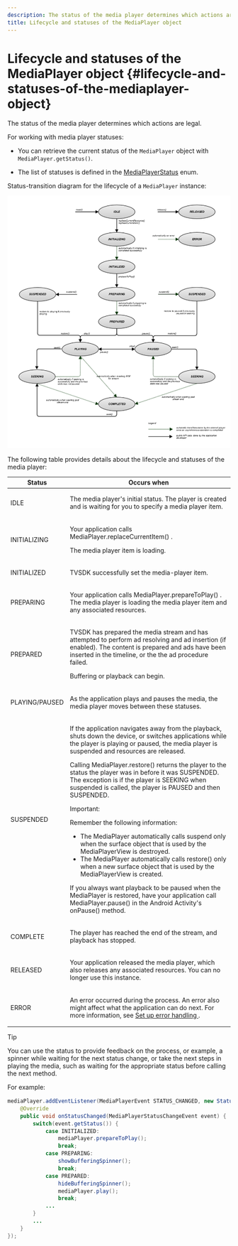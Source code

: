 ```yaml
---
description: The status of the media player determines which actions are legal.
title: Lifecycle and statuses of the MediaPlayer object
---
```


# Lifecycle and statuses of the MediaPlayer object {#lifecycle-and-statuses-of-the-mediaplayer-object}

The status of the media player determines which actions are legal.

For working with media player statuses:

* You can retrieve the current status of the `MediaPlayer` object with `MediaPlayer.getStatus()`. 

* The list of statuses is defined in the [MediaPlayerStatus](https://help.adobe.com/en_US/primetime/api/psdk/javadoc_2.7/com/adobe/mediacore/MediaPlayerStatus.html) enum.

Status-transition diagram for the lifecycle of a `MediaPlayer` instance: 
<!--<a id="fig_A6425F24C7734DC681D992859D2A6743"></a>-->

![](assets/media_player_statuses.png)

The following table provides details about the lifecycle and statuses of the media player:  

<table id="table_82757A0043EB4AACA474E6B30326A6B7"> 
 <thead> 
  <tr> 
   <th colname="col1" class="entry"> Status </th> 
   <th colname="col2" class="entry"> Occurs when </th> 
  </tr> 
 </thead>
 <tbody> 
  <tr> 
   <td colname="col1"> IDLE </td> 
   <td colname="col2"> <p>The media player's initial status. The player is created and is waiting for you to specify a media player item. </p> </td> 
  </tr> 
  <tr> 
   <td colname="col1"> INITIALIZING </td> 
   <td colname="col2"> <p>Your application calls <span class="codeph"> MediaPlayer.replaceCurrentItem() </span>. </p> <p>The media player item is loading. </p> </td> 
  </tr> 
  <tr> 
   <td colname="col1"> INITIALIZED </td> 
   <td colname="col2"> <p>TVSDK successfully set the media-player item. </p> </td> 
  </tr> 
  <tr> 
   <td colname="col1"> PREPARING </td> 
   <td colname="col2"> <p>Your application calls <span class="codeph"> MediaPlayer.prepareToPlay() </span>. The media player is loading the media player item and any associated resources. </p> </td> 
  </tr> 
  <tr> 
   <td colname="col1"> PREPARED </td> 
   <td colname="col2"> <p>TVSDK has prepared the media stream and has attempted to perform ad resolving and ad insertion (if enabled). The content is prepared and ads have been inserted in the timeline, or the the ad procedure failed. </p> <p>Buffering or playback can begin. </p> </td> 
  </tr> 
  <tr> 
   <td colname="col1"> PLAYING/PAUSED </td> 
   <td colname="col2"> <p>As the application plays and pauses the media, the media player moves between these statuses. </p> </td> 
  </tr> 
  <tr> 
   <td colname="col1"> SUSPENDED </td> 
   <td colname="col2"> <p>If the application navigates away from the playback, shuts down the device, or switches applications while the player is playing or paused, the media player is suspended and resources are released. </p> <p>Calling <span class="codeph"> MediaPlayer.restore() </span> returns the player to the status the player was in before it was SUSPENDED. The exception is if the player is SEEKING when suspended is called, the player is PAUSED and then SUSPENDED. </p> <p>Important:  <p>Remember the following information: 
      <ul id="ul_1B21668994D1474AAA0BE839E0D69B00"> 
       <li id="li_08459A3AB03C45588D73FA162C27A56C">The <span class="codeph"> MediaPlayer </span> automatically calls <span class="codeph"> suspend </span> only when the surface object that is used by the <span class="codeph"> MediaPlayerView </span> is destroyed. </li> 
       <li id="li_B9926AA2E7B9441490F37D24AE2678A1">The <span class="codeph"> MediaPlayer </span> automatically calls <span class="codeph"> restore() </span> only when a new surface object that is used by the <span class="codeph"> MediaPlayerView </span> is created. </li> 
      </ul> </p> </p> <p>If you always want playback to be paused when the MediaPlayer is restored, have your application call <span class="codeph"> MediaPlayer.pause() </span> in the Android Activity's <span class="codeph"> onPause() </span> method. </p> </td> 
  </tr> 
  <tr> 
   <td colname="col1"> COMPLETE </td> 
   <td colname="col2"> <p>The player has reached the end of the stream, and playback has stopped. </p> </td> 
  </tr> 
  <tr> 
   <td colname="col1"> RELEASED </td> 
   <td colname="col2"> <p>Your application released the media player, which also releases any associated resources. You can no longer use this instance. </p> </td> 
  </tr> 
  <tr> 
   <td colname="col1"> ERROR </td> 
   <td colname="col2"> <p>An error occurred during the process. An error also might affect what the application can do next. For more information, see <a href="../../../tvsdk-2.7-for-android/content-playback-options/t-psdk-android-2.7-error-handling-set-up.md#set-up-error-handling" format="dita" scope="local"> Set up error handling </a>. </p> </td> 
  </tr> 
 </tbody> 
</table>

>[!TIP]
>
>You can use the status to provide feedback on the process, or example, a spinner while waiting for the next status change, or take the next steps in playing the media, such as waiting for the appropriate status before calling the next method.

For example: 

```java
mediaPlayer.addEventListener(MediaPlayerEvent STATUS_CHANGED, new StatusChangeEventListener() { 
    @Override  
    public void onStatusChanged(MediaPlayerStatusChangeEvent event) { 
        switch(event.getStatus()) { 
            case INITIALIZED: 
                mediaPlayer.prepareToPlay(); 
                break; 
            case PREPARING: 
                showBufferingSpinner(); 
                break; 
            case PREPARED: 
                hideBufferingSpinner(); 
                mediaPlayer.play(); 
                break; 
            ...                
        } 
        ... 
    } 
}); 

```


